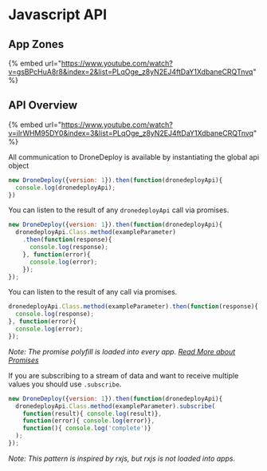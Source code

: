 # Javascript API

## App Zones

{% embed url="https://www.youtube.com/watch?v=gsBPcHuA8r8&index=2&list=PLqOge_z8yN2EJ4ftDaY1XdbaneCRQTnvq" %}

## API Overview

{% embed url="https://www.youtube.com/watch?v=ilrWHM95DY0&index=3&list=PLqOge_z8yN2EJ4ftDaY1XdbaneCRQTnvq" %}

All communication to DroneDeploy is available by instantiating the global api object

```javascript
new DroneDeploy({version: 1}).then(function(dronedeployApi){
  console.log(dronedeployApi);
})
```

You can listen to the result of any `dronedeployApi` call via promises.

```javascript
new DroneDeploy({version: 1}).then(function(dronedeployApi){
  dronedeployApi.Class.method(exampleParameter)
    .then(function(response){
      console.log(response);
    }, function(error){
      console.log(error);
    });
});
```

You can listen to the result of any call via promises.

```javascript
dronedeployApi.Class.method(exampleParameter).then(function(response){
  console.log(response);
}, function(error){
  console.log(error);
});
```

_Note: The promise polyfill is loaded into every app._ [_Read More about Promises_](https://developer.mozilla.org/en-US/docs/Web/JavaScript/Reference/Global\_Objects/Promise)

If you are subscribing to a stream of data and want to receive multiple values you should use `.subscribe`.

```javascript
new DroneDeploy({version: 1}).then(function(dronedeployApi){
  dronedeployApi.Class.method(exampleParameter).subscribe(
    function(result){ console.log(result)},
    function(error){ console.log(error)},
    function(){ console.log('complete')}
  ); 
});
```

_Note: This pattern is inspired by rxjs, but rxjs is not loaded into apps._
